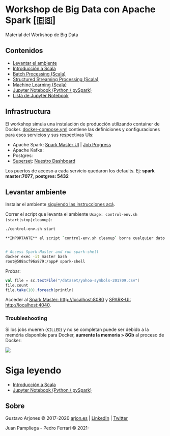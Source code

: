 # Workshop de Big Data con Apache Spark [🇪🇸]
Material del Workshop de Big Data

## Contenidos
* [Levantar el ambiente](#levantar-ambiente)
* [Introducción a Scala](scala/README.md)
* [Batch Processing (Scala)](README-batch.md)
* [Structured Streaming Processing (Scala)](README-streaming.md)
* [Machine Learning (Scala)](README-ml.md)
* [Jupyter Notebook (Python / pySpark)](README-pyspark.md)
* [Lista de Jupyter Notebook](jupyter/notebook/README.md)

## Infrastructura

El workshop simula una instalación de producción utilizando container de Docker.
[docker-compose.yml](docker-compose.yml) contiene las definiciones y configuraciones para esos servicios y sus respectivas UIs:

* Apache Spark: [Spark Master UI](http://localhost:8080) | [Job Progress](http://localhost:4040)
* Apache Kafka:
* Postgres:
* [Superset](http://superset.incubator.apache.org): [Nuestro Dashboard](http://localhost:8088/)

Los puertos de acceso a cada servicio quedaron los defaults. Ej: **spark master:7077**, **postgres: 5432**

## Levantar ambiente

Instalar el ambiente [siguiendo las instrucciones acá](INSTALL.md).

Correr el script que levanta el ambiente `Usage: control-env.sh (start|stop|cleanup)`:

```bash
./control-env.sh start

**IMPORTANTE** el script `control-env.sh cleanup` borra cualquier dato que haya sido procesado anteriormente.


# Access Spark-Master and run spark-shell
docker exec -it master bash
root@588acf96a879:/app# spark-shell
```
Probar:

```scala
val file = sc.textFile("/dataset/yahoo-symbols-201709.csv")
file.count
file.take(10).foreach(println)
```

Acceder al [Spark Master: http://localhost:8080](http://localhost:8080) y [SPARK-UI: http://localhost:4040](http://localhost:4040).

### Troubleshooting

Si los jobs mueren (`KILLED`) y no se completan puede ser debido a la memória disponible para Docker, **aumente la memoria > 8Gb** al proceso de Docker:

![](./images/docker-advanced-config.jpg)

# Siga leyendo
* [Introducción a Scala](scala/README.md)
* [Jupyter Notebook (Python / pySpark)](README-pyspark.md)

## Sobre
Gustavo Arjones &copy; 2017-2020
[arjon.es](https://arjon.es) | [LinkedIn](http://linkedin.com/in/arjones/) | [Twitter](https://twitter.com/arjones)

Juan Pampliega - Pedro Ferrari &copy; 2021-
